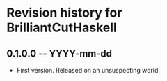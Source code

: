 # Revision history for BrilliantCutHaskell

## 0.1.0.0  -- YYYY-mm-dd

* First version. Released on an unsuspecting world.
